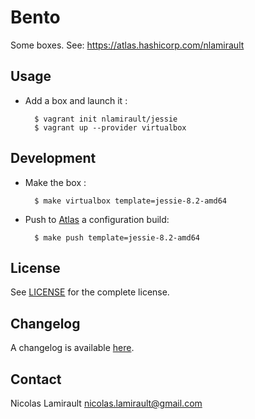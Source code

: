 # Bento

Some boxes. See: https://atlas.hashicorp.com/nlamirault


## Usage

* Add a box and launch it :

        $ vagrant init nlamirault/jessie
        $ vagrant up --provider virtualbox

## Development

* Make the box :

        $ make virtualbox template=jessie-8.2-amd64

* Push to [Atlas][] a configuration build:

        $ make push template=jessie-8.2-amd64


## License

See [LICENSE][] for the complete license.


## Changelog

A changelog is available [here](ChangeLog.md).


## Contact

Nicolas Lamirault <nicolas.lamirault@gmail.com>


[LICENSE]: https://github.com/nlamirault/bento/blob/master/LICENSE

[Packer]: https://www.packer.io/
[Atlas]:  https://atlas.hashicorp.com

